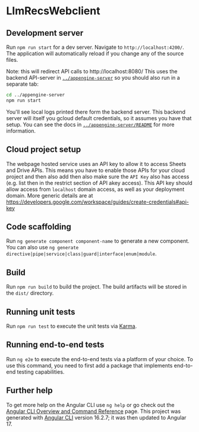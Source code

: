 # LlmRecsWebclient

## Development server

Run `npm run start` for a dev server. Navigate to `http://localhost:4200/`. The application will automatically reload if you change any of the source files.

Note: this will redirect API calls to http://localhost:8080/ This uses the backend API-server in [`../appengine-server`](../appengine-server) so you should also run in a separate tab:

```sh
cd ../appengine-server
npm run start
```

You'll see local logs printed there form the backend server. This backend server will itself you gcloud default credentials, so it assumes you have that setup. You can see the docs in [`../appengine-server/README`](../appengine-server/README) for more information.

## Cloud project setup

The webpage hosted service uses an API key to allow it to access Sheets and Drive APIs. This means you have to enable those APIs for your cloud project and then also add then also make sure the `API Key` also has access (e.g. list then in the restrict section of API akey access). This API key should allow access from `localhost` domain access, as well as your deployment domain. More generic details are at https://developers.google.com/workspace/guides/create-credentials#api-key

## Code scaffolding

Run `ng generate component component-name` to generate a new component. You can also use `ng generate directive|pipe|service|class|guard|interface|enum|module`.

## Build

Run `npm run build` to build the project. The build artifacts will be stored in the `dist/` directory.

## Running unit tests

Run `npm run test` to execute the unit tests via [Karma](https://karma-runner.github.io).

## Running end-to-end tests

Run `ng e2e` to execute the end-to-end tests via a platform of your choice. To use this command, you need to first add a package that implements end-to-end testing capabilities.

## Further help

To get more help on the Angular CLI use `ng help` or go check out the [Angular CLI Overview and Command Reference](https://angular.io/cli) page. This project was generated with [Angular CLI](https://github.com/angular/angular-cli) version 16.2.7; it was then updated to Angular 17.

